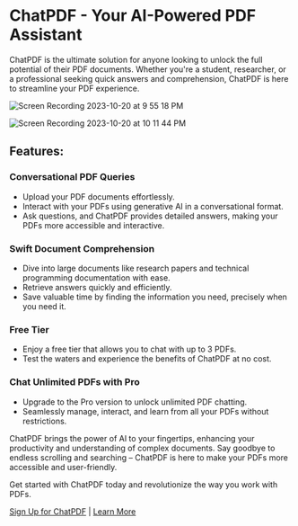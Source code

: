 # ChatPDF - Your AI-Powered PDF Assistant

ChatPDF is the ultimate solution for anyone looking to unlock the full potential of their PDF documents. Whether you're a student, researcher, or a professional seeking quick answers and comprehension, ChatPDF is here to streamline your PDF experience.

![Screen Recording 2023-10-20 at 9 55 18 PM](https://github.com/HussainAbuwala/chatpdf/assets/77569166/ffd96cee-c9df-4bdf-87a7-b7439608dbcc)

![Screen Recording 2023-10-20 at 10 11 44 PM](https://github.com/HussainAbuwala/chatpdf/assets/77569166/539337a9-ff45-4d0a-bce0-a5f3201d959e)


## Features:

### Conversational PDF Queries
- Upload your PDF documents effortlessly.
- Interact with your PDFs using generative AI in a conversational format.
- Ask questions, and ChatPDF provides detailed answers, making your PDFs more accessible and interactive.

### Swift Document Comprehension
- Dive into large documents like research papers and technical programming documentation with ease.
- Retrieve answers quickly and efficiently.
- Save valuable time by finding the information you need, precisely when you need it.

### Free Tier
- Enjoy a free tier that allows you to chat with up to 3 PDFs.
- Test the waters and experience the benefits of ChatPDF at no cost.

### Chat Unlimited PDFs with Pro
- Upgrade to the Pro version to unlock unlimited PDF chatting.
- Seamlessly manage, interact, and learn from all your PDFs without restrictions.

ChatPDF brings the power of AI to your fingertips, enhancing your productivity and understanding of complex documents. Say goodbye to endless scrolling and searching – ChatPDF is here to make your PDFs more accessible and user-friendly.

Get started with ChatPDF today and revolutionize the way you work with PDFs.

[Sign Up for ChatPDF](#) | [Learn More](#)

